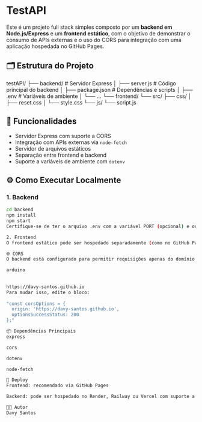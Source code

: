 # TestAPI

Este é um projeto full stack simples composto por um **backend em Node.js/Express** e um **frontend estático**, com o objetivo de demonstrar o consumo de APIs externas e o uso do CORS para integração com uma aplicação hospedada no GitHub Pages.

## 🗂 Estrutura do Projeto

testAPI/
├── backend/ # Servidor Express
│ ├── server.js # Código principal do backend
│ ├── package.json # Dependências e scripts
│ ├── .env # Variáveis de ambiente
│ └── ...
└── frontend/
└── src/
├── css/
│ ├── reset.css
│ └── style.css
└── js/
└── script.js
 
 
## 🚀 Funcionalidades

- Servidor Express com suporte a CORS  
- Integração com APIs externas via `node-fetch`  
- Servidor de arquivos estáticos  
- Separação entre frontend e backend  
- Suporte a variáveis de ambiente com `dotenv`  

## ⚙️ Como Executar Localmente

### 1. Backend

```bash
cd backend
npm install
npm start
Certifique-se de ter o arquivo .env com a variável PORT (opcional) e outras que sua lógica possa exigir.

2. Frontend
O frontend estático pode ser hospedado separadamente (como no GitHub Pages) ou servir localmente com alguma ferramenta como Live Server, ou integrado via GitHub Actions.

🌐 CORS
O backend está configurado para permitir requisições apenas do domínio:

arduino
 
 
https://davy-santos.github.io
Para mudar isso, edite o bloco:
 
"const corsOptions = {
  origin: 'https://davy-santos.github.io',
  optionsSuccessStatus: 200
};"

📦 Dependências Principais
express

cors

dotenv

node-fetch

📁 Deploy
Frontend: recomendado via GitHub Pages

Backend: pode ser hospedado no Render, Railway ou Vercel com suporte a Node.js.

🧑‍💻 Autor
Davy Santos
